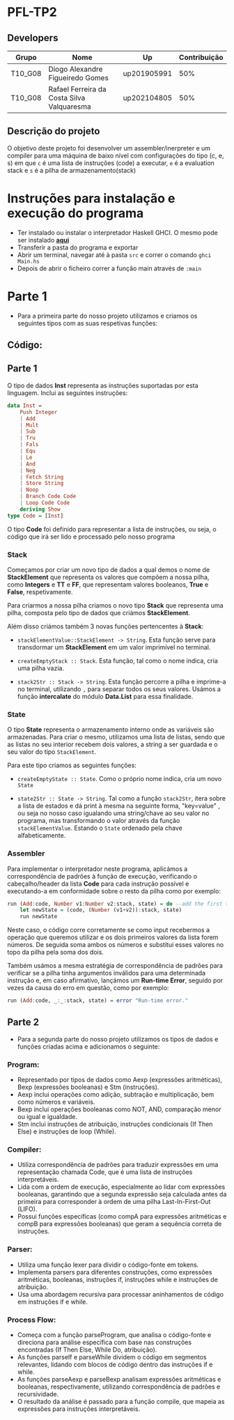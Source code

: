 # PFL-TP2
## Developers
 Grupo| Nome | Up | Contribuição |
  --- | --- | --- | --- |
T10_G08 | Diogo Alexandre Figueiredo Gomes | up201905991 | 50%
T10_G08 | Rafael Ferreira da Costa Silva Valquaresma | up202104805 | 50%

## Descrição do projeto
O objetivo deste projeto foi desenvolver um assembler/inerpreter e um compiler para uma máquina de baixo nível com configurações do tipo (c, e, s) em que ``c`` é uma lista
de instruções (code) a executar, ``e`` é a  evaluation stack e ``s`` é a pilha de armazenamento(stack)

# Instruções para instalação e execução do programa

* Ter instalado ou instalar o interpretador Haskell GHCI. O mesmo pode ser instalado [**aqui**](https://www.haskell.org/ghcup/)
* Transferir a pasta do programa e exportar
* Abrir um terminal, navegar até à pasta ``src`` e correr o comando ``ghci Main.hs`` 
* Depois de abrir o ficheiro correr a função main através de ```:main```
# Parte 1
* Para a primeira parte do nosso projeto utilizamos e criamos os seguintes tipos com as suas respetivas funções:

## Código: 

## Parte 1

O tipo de dados **Inst** representa as instruções suportadas por esta linguagem. Inclui as seguintes instruções:

```Haskell
data Inst =
    Push Integer
    | Add 
    | Mult 
    | Sub 
    | Tru 
    | Fals 
    | Equ 
    | Le 
    | And 
    | Neg 
    | Fetch String 
    | Store String 
    | Noop 
    | Branch Code Code 
    | Loop Code Code
    deriving Show
type Code = [Inst]
```

O tipo **Code** foi definido para representar a lista de instruções, ou seja, o código que irá ser lido e processado pelo nosso programa

### Stack
Começamos por criar um novo tipo de dados a qual demos o nome de **StackElement** que  representa os valores que compõem a nossa pilha, como **Integers** e **TT** e **FF**, que representam valores booleanos, **True** e **False**, respetivamente.

Para criarmos a nossa pilha criamos o novo tipo **Stack** que representa uma pilha, composta pelo tipo de dados que criámos **StackElement**.

Além disso criámos também 3 novas funções pertencentes à **Stack**:

- `stackElementValue::StackElement -> String`. Esta função serve para transdormar um **StackElement** em um valor imprimível no terminal.

- `createEmptyStack :: Stack`. Esta função, tal como o nome indica, cria uma pilha vazia.
        
- `stack2Str :: Stack -> String`. Esta função percorre a pilha e imprime-a no terminal, utilizando ``,`` para separar todos os seus valores. Usámos a função **intercalate** do módulo **Data.List** para essa finalidade.

### State

O tipo **State** representa o armazenamento interno onde as variáveis são armazenadas. Para criar o mesmo, utilizamos uma lista de listas, sendo que as listas no seu interior recebem dois valores, a string a ser guardada e o seu valor do tipo ``StackElement``.

Para este tipo criamos as seguintes funções:

- `createEmptyState :: State`. Como o próprio nome indica, cria um novo ``State``

- `state2Str :: State -> String`. Tal como a função `stack2Str`, itera sobre a lista de estados e dá print à mesma na seguinte forma, "key=value" , ou seja no nosso caso igualando uma string/chave ao seu valor no programa, mas transformando o valor através da função ``stackElementValue``. Estando o ``State`` ordenado pela chave alfabeticamente.

### Assembler

Para implementar o interpretador neste programa, aplicámos a correspondência de padrões à função de execução, verificando o cabeçalho/header da lista **Code** para cada instrução possível e executando-a em conformidade sobre o resto da pilha como por exemplo:
```Haskell
run (Add:code, Number v1:Number v2:stack, state) = do --add the first two values if stack not empty
    let newState = (code, (Number (v1+v2)):stack, state)
    run newState
```
Neste caso, o código corre corretamente se como input recebermos a operação que queremos utilizar e os dois primeiros valores da lista forem números. De seguida soma ambos os números e substitui esses valores no topo da pilha pela soma dos dois. 

Também usámos a mesma estratégia de correspondência de padrões para verificar se a pilha tinha argumentos inválidos para uma determinada instrução e, em caso afirmativo, lançámos um **Run-time Error**, seguido por vezes da causa do erro em questão, como por exemplo:
```Haskell
run (Add:code, _:_:stack, state) = error "Run-time error."
```

## Parte 2

* Para a segunda parte do nosso projeto utilizamos os tipos de dados e funções criadas acima e adicionamos o seguinte:

### Program:

- Representado por tipos de dados como Aexp (expressões aritméticas), Bexp (expressões booleanas) e Stm (instruções).
- Aexp inclui operações como adição, subtração e multiplicação, bem como números e variáveis.
- Bexp inclui operações booleanas como NOT, AND, comparação menor ou igual e igualdade.
- Stm inclui instruções de atribuição, instruções condicionais (If Then Else) e instruções de loop (While).

### Compiler:

- Utiliza correspondência de padrões para traduzir expressões em uma representação chamada Code, que é uma lista de instruções interpretáveis.
- Lida com a ordem de execução, especialmente ao lidar com expressões booleanas, garantindo que a segunda expressão seja calculada antes da primeira para corresponder à ordem de uma pilha Last-In-First-Out (LIFO).
- Possui funções específicas (como compA para expressões aritméticas e compB para expressões booleanas) que geram a sequência correta de instruções.

### Parser:

- Utiliza uma função lexer para dividir o código-fonte em tokens.
- Implementa parsers para diferentes construções, como expressões aritméticas, booleanas, instruções if, instruções while e instruções de atribuição.
- Usa uma abordagem recursiva para processar aninhamentos de código em instruções if e while.

### Process Flow:

- Começa com a função parseProgram, que analisa o código-fonte e direciona para análise específica com base nas construções encontradas (If Then Else, While Do, atribuição).
- As funções parseIf e parseWhile dividem o código em segmentos relevantes, lidando com blocos de código dentro das instruções if e while.
- As funções parseAexp e parseBexp analisam expressões aritméticas e booleanas, respectivamente, utilizando correspondência de padrões e recursividade.
- O resultado da análise é passado para a função compile, que mapeia as expressões para instruções interpretáveis.

